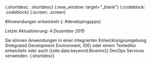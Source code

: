{:shortdesc: .shortdesc}
{:new_window: target="_blank"}
{:codeblock: .codeblock}
{:screen: .screen}

#Anwendungen entwickeln
{: #developingapps}

*Letzte Aktualisierung: 4 Dezember 2015*

Sie können Anwendungen in einer integrierten Entwicklungsumgebung (Integrated Development Environment, IDE) oder einem Texteditor entwickeln oder auch
{{site.data.keyword.Bluemix}} DevOps Services verwenden. {:shortdesc} 
